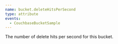 ```yaml
---
name: bucket.deleteHitsPerSecond
type: attribute
events:
  - CouchbaseBucketSample
---
```


The number of delete hits per second for this bucket.